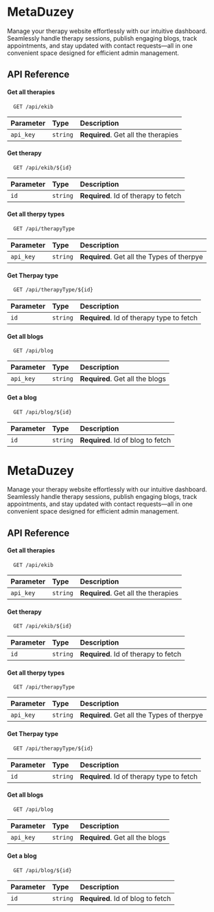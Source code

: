 # MetaDuzey

Manage your therapy website effortlessly with our intuitive dashboard. Seamlessly handle therapy sessions, publish engaging blogs, track appointments, and stay updated with contact requests—all in one convenient space designed for efficient admin management.

## API Reference

#### Get all therapies

```http
  GET /api/ekib
```

| Parameter | Type     | Description                         |
| :-------- | :------- | :---------------------------------- |
| `api_key` | `string` | **Required**. Get all the therapies |

#### Get therapy

```http
  GET /api/ekib/${id}
```

| Parameter | Type     | Description                          |
| :-------- | :------- | :----------------------------------- |
| `id`      | `string` | **Required**. Id of therapy to fetch |

#### Get all therpy types

```http
  GET /api/therapyType
```

| Parameter | Type     | Description                                |
| :-------- | :------- | :----------------------------------------- |
| `api_key` | `string` | **Required**. Get all the Types of therpye |

#### Get Therpay type

```http
  GET /api/therapyType/${id}
```

| Parameter | Type     | Description                               |
| :-------- | :------- | :---------------------------------------- |
| `id`      | `string` | **Required**. Id of therapy type to fetch |

#### Get all blogs

```http
  GET /api/blog
```

| Parameter | Type     | Description                     |
| :-------- | :------- | :------------------------------ |
| `api_key` | `string` | **Required**. Get all the blogs |

#### Get a blog

```http
  GET /api/blog/${id}
```

| Parameter | Type     | Description                       |
| :-------- | :------- | :-------------------------------- |
| `id`      | `string` | **Required**. Id of blog to fetch |

# MetaDuzey

Manage your therapy website effortlessly with our intuitive dashboard. Seamlessly handle therapy sessions, publish engaging blogs, track appointments, and stay updated with contact requests—all in one convenient space designed for efficient admin management.

## API Reference

#### Get all therapies

```http
  GET /api/ekib
```

| Parameter | Type     | Description                         |
| :-------- | :------- | :---------------------------------- |
| `api_key` | `string` | **Required**. Get all the therapies |

#### Get therapy

```http
  GET /api/ekib/${id}
```

| Parameter | Type     | Description                          |
| :-------- | :------- | :----------------------------------- |
| `id`      | `string` | **Required**. Id of therapy to fetch |

#### Get all therpy types

```http
  GET /api/therapyType
```

| Parameter | Type     | Description                                |
| :-------- | :------- | :----------------------------------------- |
| `api_key` | `string` | **Required**. Get all the Types of therpye |

#### Get Therpay type

```http
  GET /api/therapyType/${id}
```

| Parameter | Type     | Description                               |
| :-------- | :------- | :---------------------------------------- |
| `id`      | `string` | **Required**. Id of therapy type to fetch |

#### Get all blogs

```http
  GET /api/blog
```

| Parameter | Type     | Description                     |
| :-------- | :------- | :------------------------------ |
| `api_key` | `string` | **Required**. Get all the blogs |

#### Get a blog

```http
  GET /api/blog/${id}
```

| Parameter | Type     | Description                       |
| :-------- | :------- | :-------------------------------- |
| `id`      | `string` | **Required**. Id of blog to fetch |
